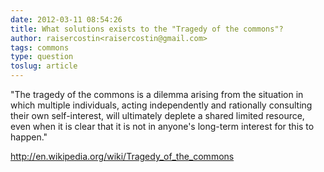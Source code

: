 ```yaml
---
date: 2012-03-11 08:54:26
title: What solutions exists to the "Tragedy of the commons"?
author: raisercostin<raisercostin@gmail.com>
tags: commons
type: question
toslug: article
---
```

<p>"The tragedy of the commons is a dilemma arising from the situation in which multiple individuals, acting independently and rationally consulting their own self-interest, will ultimately deplete a shared limited resource, even when it is clear that it is not in anyone's long-term interest for this to happen."</p>
<p><a href="http://en.wikipedia.org/wiki/Tragedy_of_the_commons">http://en.wikipedia.org/wiki/Tragedy_of_the_commons</a></p>
